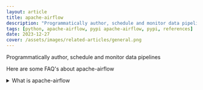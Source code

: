 ```yaml
---
layout: article
title: apache-airflow
description: "Programmatically author, schedule and monitor data pipelines"
tags: [python, apache-airflow, pypi apache-airflow, pypi, references]
date: 2023-12-27
cover: /assets/images/related-articles/general.png
---
```


Programmatically author, schedule and monitor data pipelines

Here are some FAQ's about apache-airflow
<details>
<summary>What is apache-airflow</summary>
Programmatically author, schedule and monitor data pipelines
</details>
